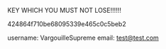 KEY WHICH YOU MUST NOT LOSE!!!!!!

424864f710be68095339e465c0c5beb2


username: VargouilleSupreme
email: test@test.com
